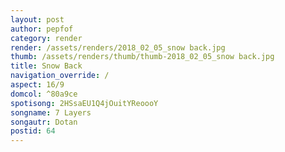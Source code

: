 ```yaml
---
layout: post
author: pepfof
category: render
render: /assets/renders/2018_02_05_snow back.jpg
thumb: /assets/renders/thumb/thumb-2018_02_05_snow back.jpg
title: Snow Back
navigation_override: /
aspect: 16/9
domcol: ^80a9ce
spotisong: 2HSsaEU1Q4jOuitYReoooY
songname: 7 Layers
songautr: Dotan
postid: 64
---
```


<!--USER BEGIN 1-->

<!--USER END 1-->

<!--more-->
<!--USER BEGIN 2-->

<!--USER END 2-->

